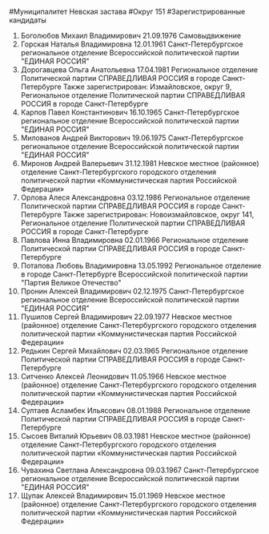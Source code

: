 #Муниципалитет
Невская застава
#Округ
151
#Зарегистрированные кандидаты
1. Боголюбов Михаил Владимирович 21.09.1976
Самовыдвижение
2. Горская Наталья Владимировна 12.01.1961
Санкт-Петербургское региональное отделение Всероссийской политической партии "ЕДИНАЯ РОССИЯ"
3. Дорогавцева Ольга Анатольевна 17.04.1981
Региональное отделение Политической партии СПРАВЕДЛИВАЯ РОССИЯ в городе Санкт-Петербурге
Также зарегистрирован: Измайловское, округ 9, Региональное отделение Политической партии СПРАВЕДЛИВАЯ РОССИЯ в городе Санкт-Петербурге
4. Карпов Павел Константинович 16.10.1965
Санкт-Петербургское региональное отделение Всероссийской политической партии "ЕДИНАЯ РОССИЯ"
5. Милованов Андрей Викторович 19.06.1975
Санкт-Петербургское региональное отделение Всероссийской политической партии "ЕДИНАЯ РОССИЯ"
6. Миронов Андрей Валерьевич 31.12.1981
Невское местное (районное) отделение Санкт-Петербургского городского отделения политической партии «Коммунистическая партия Российской Федерации»
7. Орлова Алеся Александровна 03.12.1986
Региональное отделение Политической партии СПРАВЕДЛИВАЯ РОССИЯ в городе Санкт-Петербурге
Также зарегистрирован: Новоизмайловское, округ 141, Региональное отделение Политической партии СПРАВЕДЛИВАЯ РОССИЯ в городе Санкт-Петербурге
8. Павлова Инна Владимировна 02.01.1966
Региональное отделение Политической партии СПРАВЕДЛИВАЯ РОССИЯ в городе Санкт-Петербурге
9. Потапова Любовь Владимировна 13.05.1992
Региональное отделение в городе Санкт-Петербурге Всероссийской политической партии "Партия Великое Отечество"
10. Пронин Алексей Владимирович 02.12.1975
Санкт-Петербургское региональное отделение Всероссийской политической партии "ЕДИНАЯ РОССИЯ"
11. Пушилов Сергей Владимирович 22.09.1977
Невское местное (районное) отделение Санкт-Петербургского городского отделения политической партии «Коммунистическая партия Российской Федерации»
12. Редькин Сергей Михайлович 02.03.1965
Региональное отделение Политической партии СПРАВЕДЛИВАЯ РОССИЯ в городе Санкт-Петербурге
13. Ситченко Алексей Леонидович 11.05.1966
Невское местное (районное) отделение Санкт-Петербургского городского отделения политической партии «Коммунистическая партия Российской Федерации»
14. Султаев Асламбек Ильясович 08.01.1988
Региональное отделение Политической партии СПРАВЕДЛИВАЯ РОССИЯ в городе Санкт-Петербурге
15. Сысоев Виталий Юрьевич 08.03.1981
Невское местное (районное) отделение Санкт-Петербургского городского отделения политической партии «Коммунистическая партия Российской Федерации»
16. Чувахина Светлана Александровна 09.03.1967
Санкт-Петербургское региональное отделение Всероссийской политической партии "ЕДИНАЯ РОССИЯ"
17. Щупак Алексей Владимирович 15.01.1969
Невское местное (районное) отделение Санкт-Петербургского городского отделения политической партии «Коммунистическая партия Российской Федерации»
